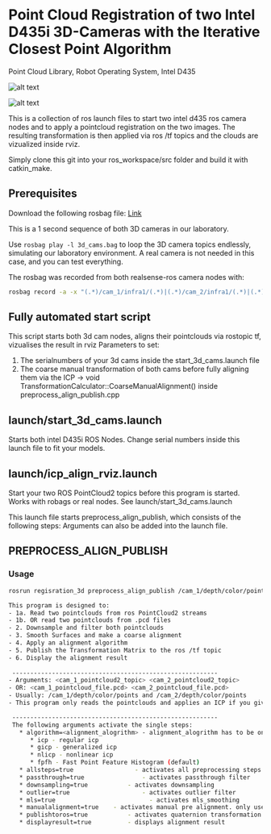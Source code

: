 # Point Cloud Registration of two Intel D435i 3D-Cameras with the Iterative Closest Point Algorithm 
Point Cloud Library, Robot Operating System, Intel D435

![alt text](https://repository-images.githubusercontent.com/215542871/3e9e6c00-24e2-11ea-9a2c-60b583b701e3)

![alt text](https://i.ibb.co/W3w2vqp/4000-3000-max.jpg)

This is a collection of ros launch files to start two intel d435 ros camera nodes and to apply a pointcloud registration
on the two images. The resulting transformation is then applied via ros /tf topics and the clouds are vizualized inside rviz.

Simply clone this git into your ros_workspace/src folder and build it with catkin_make.

## Prerequisites
Download the following rosbag file: [Link](https://drive.google.com/file/d/1eIEW_tNSs0p7Sgny7x9dS-HAtSRvAcDm/view?usp=sharing)

This is a 1 second sequence of both 3D cameras in our laboratory.

Use `rosbag play -l 3d_cams.bag` to loop the 3D camera topics endlessly, simulating our laboratory environment.
A real camera is not needed in this case, and you can test everything.

The rosbag was recorded from both realsense-ros camera nodes with:
```sh
rosbag record -a -x "(.*)/cam_1/infra1/(.*)|(.*)/cam_2/infra1/(.*)|(.*)/cam_1/infra2/(.*)|(.*)/cam_2/infra2/(.*)|(.*)/cam_1/color/(.*)|(.*)/cam_2/color/(.*)|(.*)/cam_1/depth/image_rect_raw(.*)|(.*)/cam_2/depth/image_rect_raw/(.*)" --duration=1 -O 3d_cams.bag
```

## Fully automated start script
This script starts both 3d cam nodes, aligns their pointclouds via rostopic tf, vizualises the result in rviz
Parameters to set:
1. The serialnumbers of your 3d cams inside the start_3d_cams.launch file
2. The coarse manual transformation of both cams before fully aligning them via the ICP -> void TransformationCalculator::CoarseManualAlignment() inside preprocess_align_publish.cpp

## launch/start_3d_cams.launch
Starts both intel D435i ROS Nodes. Change serial numbers inside this launch file to fit your models.

## launch/icp_align_rviz.launch
Start your two ROS PointCloud2 topics before this program is started. Works with robags or real nodes. See launch/start_3d_cams.launch

This launch file starts preprocess_align_publish, which consists of the following steps:
Arguments can also be added into the launch file.

## PREPROCESS_ALIGN_PUBLISH 
### Usage
```sh
rosrun regisration_3d preprocess_align_publish /cam_1/depth/color/points /cam_2/depth/color/points manualalignment=true passthrough=true downsampling=true outlier=true displayresult=true mls=true algorithm=gicp publishtoros=true

This program is designed to:
- 1a. Read two pointclouds from ros PointCloud2 streams
- 1b. OR read two pointclouds from .pcd files
- 2. Downsample and filter both pointclouds
- 3. Smooth Surfaces and make a coarse alignment
- 4. Apply an alignment algorithm
- 5. Publish the Transformation Matrix to the ros /tf topic
- 6. Display the alignment result
   
 ---------------------------------------------------------
- Arguments: <cam_1_pointcloud2_topic> <cam_2_pointcloud2_topic>
- OR: <cam_1_pointcloud_file.pcd> <cam_2_pointcloud_file.pcd>
- Usually: /cam_1/depth/color/points and /cam_2/depth/color/points
- This program only reads the pointclouds and applies an ICP if you give no arguments but the topics or files

 ---------------------------------------------------------
 The following arguments activate the single steps:
   * algorithm=<alignment_alogrithm> - alignment_alogrithm has to be on of the following:
      * icp - regular icp
      * gicp - generalized icp
      * nlicp - nonlinear icp
      * fpfh - Fast Point Feature Histogram (default)
   * allsteps=true 				   - activates all preprocessing steps
   * passthrough=true				 - activates passthrough filter
   * downsampling=true			 - activates downsampling
   * outlier=true				     - activates outlier filter
   * mls=true					       - activates mls_smoothing
   * manualalignment=true 	 - activates manual pre alignment. only used with icp variants
   * publishtoros=true			 - activates quaternion transformation publishing to ros /tf topic
   * displayresult=true			 - displays alignment result
